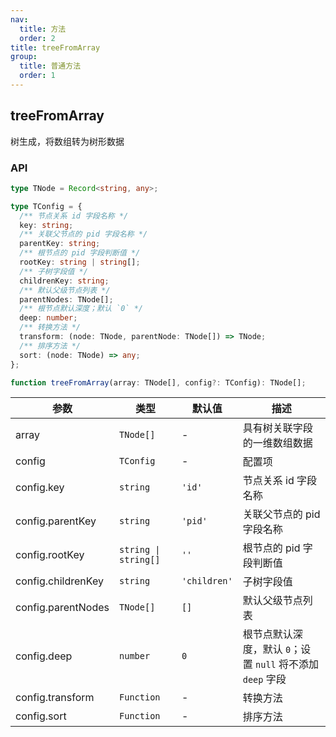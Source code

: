 ```yaml
---
nav:
  title: 方法
  order: 2
title: treeFromArray
group:
  title: 普通方法
  order: 1
---
```


## treeFromArray

树生成，将数组转为树形数据

### API

```ts
type TNode = Record<string, any>;

type TConfig = {
  /** 节点关系 id 字段名称 */
  key: string;
  /** 关联父节点的 pid 字段名称 */
  parentKey: string;
  /** 根节点的 pid 字段判断值 */
  rootKey: string | string[];
  /** 子树字段值 */
  childrenKey: string;
  /** 默认父级节点列表 */
  parentNodes: TNode[];
  /** 根节点默认深度；默认 `0` */
  deep: number;
  /** 转换方法 */
  transform: (node: TNode, parentNode: TNode[]) => TNode;
  /** 排序方法 */
  sort: (node: TNode) => any;
};

function treeFromArray(array: TNode[], config?: TConfig): TNode[];
```

| 参数               | 类型                 | 默认值       | 描述                                                       |
| ------------------ | -------------------- | ------------ | ---------------------------------------------------------- |
| array              | `TNode[]`            | -            | 具有树关联字段的一维数组数据                               |
| config             | `TConfig`            | -            | 配置项                                                     |
| config.key         | `string`             | `'id'`       | 节点关系 id 字段名称                                       |
| config.parentKey   | `string`             | `'pid'`      | 关联父节点的 pid 字段名称                                  |
| config.rootKey     | `string \| string[]` | `''`         | 根节点的 pid 字段判断值                                    |
| config.childrenKey | `string`             | `'children'` | 子树字段值                                                 |
| config.parentNodes | `TNode[]`            | `[]`         | 默认父级节点列表                                           |
| config.deep        | `number`             | `0`          | 根节点默认深度，默认 `0`；设置 `null` 将不添加 `deep` 字段 |
| config.transform   | `Function`           | -            | 转换方法                                                   |
| config.sort        | `Function`           | -            | 排序方法                                                   |

